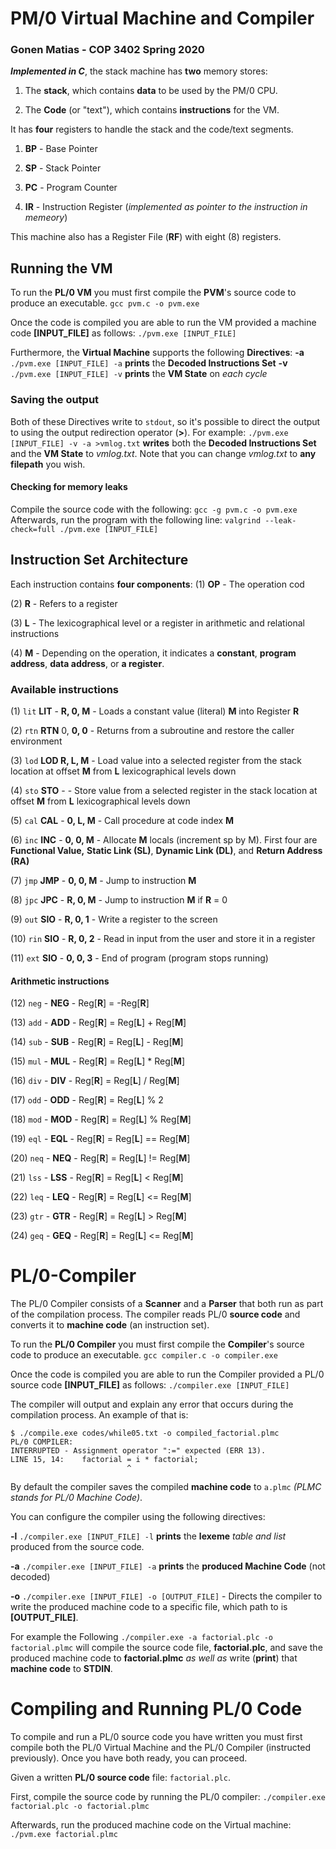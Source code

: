
# PM/0 Virtual Machine and Compiler

### Gonen Matias - COP 3402 Spring 2020

***Implemented in C***, the stack machine has **two** memory stores:

1. The **stack**, which contains **data** to be used by the PM/0 CPU.

2. The **Code** (or "text"), which contains **instructions** for the VM.

  

It has **four** registers to handle the stack and the code/text segments.

  

1.  **BP** - Base Pointer

2.  **SP** - Stack Pointer

3.  **PC** - Program Counter

4.  **IR** - Instruction Register (*implemented as pointer to the instruction in memeory*)

  

This machine also has a Register File (**RF**) with eight (8) registers.

  

## Running the VM

To run the **PL/0 VM** you must first compile the **PVM**'s source code to produce an executable.
`gcc pvm.c -o pvm.exe`

Once the code is compiled you are able to run the VM provided a machine code **[INPUT_FILE]** as follows:
`./pvm.exe [INPUT_FILE]`

Furthermore, the **Virtual Machine** supports the following **Directives**:
**-a**  `./pvm.exe [INPUT_FILE] -a`  **prints** the **Decoded Instructions Set**
**-v**  `./pvm.exe [INPUT_FILE] -v`  **prints** the **VM State** on *each cycle*

### Saving the output

Both of these Directives write to `stdout`, so it's possible to direct the output to using the output redirection operator (**>**). For example: `./pvm.exe [INPUT_FILE] -v -a >vmlog.txt`  **writes** both the **Decoded Instructions Set** and the **VM State** to *vmlog.txt*. Note that you can change *vmlog.txt* to **any filepath** you wish.

  

#### Checking for memory leaks

Compile the source code with the following:
`gcc -g pvm.c -o pvm.exe`
Afterwards, run the program with the following line:
`valgrind --leak-check=full ./pvm.exe [INPUT_FILE]`

  

## Instruction Set Architecture

Each instruction contains **four components**:
(1) **OP** - The operation cod

(2) **R** - Refers to a register

(3) **L** - The lexicographical level or a register in arithmetic and relational instructions

(4) **M** - Depending on the operation, it indicates a **constant**, **program address**, **data address**, or **a register**.


### Available instructions

(1) `lit`  **LIT** - **R, 0, M** - Loads a constant value (literal) **M** into Register **R**

(2) `rtn`  **RTN** 0, **0, 0** - Returns from a subroutine and restore the caller environment

(3) `lod`  **LOD R, L, M** - Load value into a selected register from the stack location at offset **M** from **L** 
lexicographical levels down

(4) `sto`  **STO** - - Store value from a selected register in the stack location at offset **M** from **L** lexicographical 
levels down

(5) `cal`  **CAL** - **0, L, M** - Call procedure at code index **M**

(6) `inc`  **INC** - **0, 0, M** - Allocate **M** locals (increment sp by M). First four are **Functional Value,**  **Static 
Link (SL)**, **Dynamic Link (DL)**, and **Return Address (RA)**

(7) `jmp`  **JMP** - **0, 0, M** - Jump to instruction **M**

(8) `jpc`  **JPC** - **R, 0, M** - Jump to instruction **M** if **R** = 0

(9) `out`  **SIO** - **R, 0, 1** - Write a register to the screen

(10) `rin`  **SIO** - **R, 0, 2** - Read in input from the user and store it in a register

(11) `ext`  **SIO** - **0, 0, 3** - End of program (program stops running)


#### Arithmetic instructions

(12) `neg` - **NEG** - Reg[**R**] = -Reg[**R**]

(13) `add` - **ADD** - Reg[**R**] = Reg[**L**] + Reg[**M**]

(14) `sub` - **SUB** - Reg[**R**] = Reg[**L**] - Reg[**M**]

(15) `mul` - **MUL** - Reg[**R**] = Reg[**L**] * Reg[**M**]

(16) `div` - **DIV** - Reg[**R**] = Reg[**L**] / Reg[**M**]

(17) `odd` - **ODD** - Reg[**R**] = Reg[**L**] % 2

(18) `mod` - **MOD** - Reg[**R**] = Reg[**L**] % Reg[**M**]

(19) `eql` - **EQL** - Reg[**R**] = Reg[**L**] == Reg[**M**]

(20) `neq` - **NEQ** - Reg[**R**] = Reg[**L**] != Reg[**M**]

(21) `lss` - **LSS** - Reg[**R**] = Reg[**L**] < Reg[**M**]

(22) `leq` - **LEQ** - Reg[**R**] = Reg[**L**] <= Reg[**M**]

(23) `gtr` - **GTR** - Reg[**R**] = Reg[**L**] > Reg[**M**]

(24) `geq` - **GEQ** - Reg[**R**] = Reg[**L**] <= Reg[**M**]

  

# PL/0-Compiler
The PL/0 Compiler consists of a **Scanner** and a **Parser** that both run as part of the compilation process.
The compiler reads PL/0 **source code** and converts it to **machine code** (an instruction set).

To run the **PL/0 Compiler** you must first compile the **Compiler**'s source code to produce an executable.
`gcc compiler.c -o compiler.exe`

Once the code is compiled you are able to run the Compiler provided a PL/0 source code **[INPUT_FILE]** as follows: `./compiler.exe [INPUT_FILE]`

The compiler will output and explain any error that occurs during the compilation process.
An example of that is:

    $ ./compile.exe codes/while05.txt -o compiled_factorial.plmc
    PL/0 COMPILER:
    INTERRUPTED - Assignment operator ":=" expected (ERR 13).
    LINE 15, 14:    factorial = i * factorial;
                              ^
By default the compiler saves the compiled **machine code** to `a.plmc` *(PLMC stands for PL/0 Machine Code)*.

You can configure the compiler using the following directives:

**-l**  `./compiler.exe [INPUT_FILE] -l`  **prints** the **lexeme** *table and list* produced from the source code.

**-a**  `./compiler.exe [INPUT_FILE] -a` **prints** the **produced Machine Code** (not decoded)

**-o** `./compiler.exe [INPUT_FILE] -o [OUTPUT_FILE]` - Directs the compiler to write the produced machine code to a specific file, which path to is **[OUTPUT_FILE]**.

For example the Following `./compiler.exe -a factorial.plc -o factorial.plmc` will compile the source code file, **factorial.plc**, and save the produced machine code to **factorial.plmc** *as well as* write (**print**) that **machine code** to **STDIN**.


# Compiling and Running PL/0 Code
To compile and run a PL/0 source code you have written you must first compile both the PL/0 Virtual Machine and the PL/0 Compiler (instructed previously). Once you have both ready, you can proceed.

Given a written **PL/0 source code** file: `factorial.plc`.

First, compile the source code by running the PL/0 compiler:
`./compiler.exe factorial.plc -o factorial.plmc`

Afterwards, run the produced machine code on the Virtual machine:
`./pvm.exe factorial.plmc`